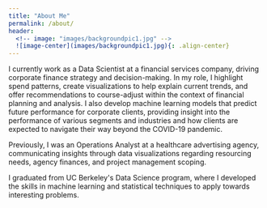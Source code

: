 ```yaml
---
title: "About Me"
permalink: /about/
header:
  <!-- image: "images/backgroundpic1.jpg" -->
  ![image-center](images/backgroundpic1.jpg){: .align-center}
---
```


I currently work as a Data Scientist at a financial services company, driving corporate finance strategy and decision-making. In my role, I highlight spend patterns, create visualizations to help explain current trends, and offer recommendations to course-adjust within the context of financial planning and analysis. I also develop machine learning models that predict future performance for corporate clients, providing insight into the performance of various segments and industries and how clients are expected to navigate their way beyond the COVID-19 pandemic.

Previously, I was an Operations Analyst at a healthcare advertising agency, communicating insights through data visualizations regarding resourcing needs, agency finances, and project management scoping.  

I graduated from UC Berkeley's Data Science program, where I developed the skills in machine learning and statistical techniques to apply towards interesting problems.
